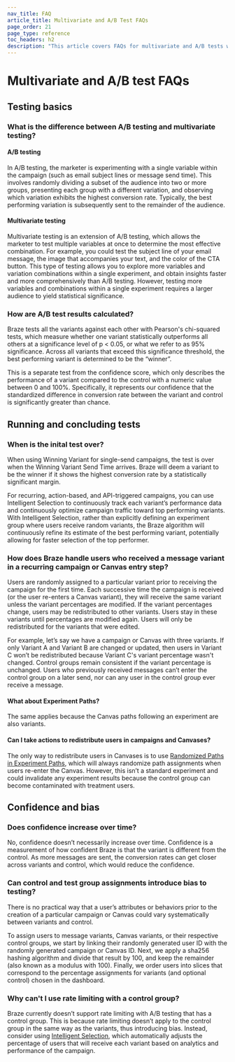 ```yaml
---
nav_title: FAQ
article_title: Multivariate and A/B Test FAQs
page_order: 21
page_type: reference
toc_headers: h2
description: "This article covers FAQs for multivariate and A/B tests with Braze."
---
```


# Multivariate and A/B test FAQs

## Testing basics

### What is the difference between A/B testing and multivariate testing?

#### A/B testing

In A/B testing, the marketer is experimenting with a single variable within the campaign (such as email subject lines or message send time). This involves randomly dividing a subset of the audience into two or more groups, presenting each group with a different variation, and observing which variation exhibits the highest conversion rate. Typically, the best performing variation is subsequently sent to the remainder of the audience.

#### Multivariate testing 

Multivariate testing is an extension of A/B testing, which allows the marketer to test multiple variables at once to determine the most effective combination. For example, you could test the subject line of your email message, the image that accompanies your text, and the color of the CTA button. This type of testing allows you to explore more variables and variation combinations within a single experiment, and obtain insights faster and more comprehensively than A/B testing. However, testing more variables and combinations within a single experiment requires a larger audience to yield statistical significance.

### How are A/B test results calculated?

Braze tests all the variants against each other with Pearson's chi-squared tests, which measure whether one variant statistically outperforms all others at a significance level of p < 0.05, or what we refer to as 95% significance. Across all variants that exceed this significance threshold, the best performing variant is determined to be the “winner”.

This is a separate test from the confidence score, which only describes the performance of a variant compared to the control with a numeric value between 0 and 100%. Specifically, it represents our confidence that the standardized difference in conversion rate between the variant and control is significantly greater than chance.

## Running and concluding tests

### When is the inital test over?

When using Winning Variant for single-send campaigns, the test is over when the Winning Variant Send Time arrives. Braze will deem a variant to be the winner if it shows the highest conversion rate by a statistically significant margin.

For recurring, action-based, and API-triggered campaigns, you can use Intelligent Selection to continuously track each variant’s performance data and continuously optimize campaign traffic toward top performing variants. With Intelligent Selection, rather than explicitly defining an experiment group where users receive random variants, the Braze algorithm will continuously refine its estimate of the best performing variant, potentially allowing for faster selection of the top performer.

### How does Braze handle users who received a message variant in a recurring campaign or Canvas entry step? 

Users are randomly assigned to a particular variant prior to receiving the campaign for the first time. Each successive time the campaign is received (or the user re-enters a Canvas variant), they will receive the same variant unless the variant percentages are modified. If the variant percentages change, users may be redistributed to other variants. Users stay in these variants until percentages are modified again. Users will only be redistributed for the variants that were edited.

For example, let’s say we have a campaign or Canvas with three variants. If only Variant A and Variant B are changed or updated, then users in Variant C won’t be redistributed because Variant C's variant percentage wasn't changed. Control groups remain consistent if the variant percentage is unchanged. Users who previously received messages can’t enter the control group on a later send, nor can any user in the control group ever receive a message.

#### What about Experiment Paths?

The same applies because the Canvas paths following an experiment are also variants.

#### Can I take actions to redistribute users in campaigns and Canvases?

The only way to redistribute users in Canvases is to use [Randomized Paths in Experiment Paths]({{site.baseurl}}/user_guide/engagement_tools/canvas/canvas_components/experiment_step/#step-1-choose-the-number-of-paths-and-audience-distribution), which will always randomize path assignments when users re-enter the Canvas. However, this isn’t a standard experiment and could invalidate any experiment results because the control group can become contaminated with treatment users.

## Confidence and bias

### Does confidence increase over time?

No, confidence doesn’t necessarily increase over time. Confidence is a measurement of how confident Braze is that the variant is different from the control. As more messages are sent,  the conversion rates can get closer across variants and control, which would reduce the confidence.

### Can control and test group assignments introduce bias to testing?

There is no practical way that a user’s attributes or behaviors prior to the creation of a particular campaign or Canvas could vary systematically between variants and control. 

To assign users to message variants, Canvas variants, or their respective control groups, we start by linking their randomly generated user ID with the randomly generated campaign or Canvas ID. Next, we apply a sha256 hashing algorithm and divide that result by 100, and keep the remainder (also known as a modulus with 100). Finally, we order users into slices that correspond to the percentage assignments for variants (and optional control) chosen in the dashboard.

### Why can't I use rate limiting with a control group?

Braze currently doesn’t support rate limiting with A/B testing that has a control group. This is because rate limiting doesn’t apply to the control group in the same way as the variants, thus introducing bias. Instead, consider using [Intelligent Selection]({{site.baseurl}}/user_guide/intelligence/intelligent_selection/), which automatically adjusts the percentage of users that will receive each variant based on analytics and performance of the campaign.
